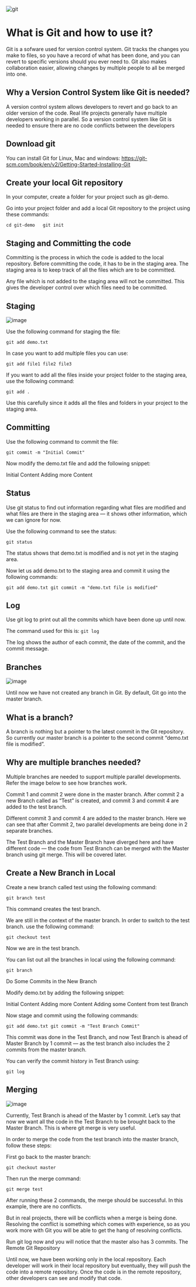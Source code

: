 ![git](https://user-images.githubusercontent.com/83532131/116826049-c1d1d680-ab9a-11eb-89aa-e64ca7c1d412.png)

# What is Git and how to use it?
Git is a sofware used for version control system. Git tracks the changes you make to files, so you have a record of what has been done, and you can revert to specific versions should you ever need to. Git also makes collaboration easier, allowing changes by multiple people to all be merged into one.

## Why a Version Control System like Git is needed?
A version control system allows developers to revert and go back to an older version of the code.
Real life projects generally have multiple developers working in parallel. So a version control system like Git is needed to ensure there are no code conflicts between the developers

## Download git

You can install Git for Linux, Mac and windows:
https://git-scm.com/book/en/v2/Getting-Started-Installing-Git

## Create your local Git repository

In your computer, create a folder for your project such as git-demo.

Go into your project folder and add a local Git repository to the project using these commands:

`cd git-demo  
git init`

## Staging and Committing the code

Committing is the process in which the code is added to the local repository. Before committing the code, it has to be in the staging area. The staging area is  to keep track of all the files which are to be committed.

Any file which is not added to the staging area will not be committed. This gives the developer control over which files need to be committed.

## Staging
![image](https://i.stack.imgur.com/zLTpo.png)

Use the following command for staging the file:

`git add demo.txt`

In case you want to add multiple files you can use:

`git add file1 file2 file3`

If you want to add all the files inside your project folder to the staging area, use the following command:

`git add .`

Use this carefully since it adds all the files and folders in your project to the staging area.

## Committing

Use the following command to commit the file:

`git commit -m "Initial Commit"`

Now modify the demo.txt file and add the following snippet:

Initial Content Adding more Content

## Status

Use git status to find out information regarding what files are modified and what files are there in the staging area — it shows other information, which we can ignore for now.

Use the following command to see the status:

`git status`

The status shows that demo.txt is modified and is not yet in the staging area.

Now let us add demo.txt to the staging area and commit it using the following commands:

`git add demo.txt git commit -m "demo.txt file is modified"`

## Log

Use git log to print out all the commits which have been done up until now.

The command used for this is:
`git log`

The log shows the author of each commit, the date of the commit, and the commit message.

## Branches

![image](https://www.nobledesktop.com/image/gitresources/git-branches-merge.png)

Until now we have not created any branch in Git. By default, Git go into the master branch.

## What is a branch?

A branch is nothing but a pointer to the latest commit in the Git repository. So currently our master branch is a pointer to the second commit “demo.txt file is modified”.

## Why are multiple branches needed?

Multiple branches are needed to support multiple parallel developments. Refer the image below to see how branches work.

Commit 1 and commit 2 were done in the master branch. After commit 2 a new Branch called as “Test” is created, and commit 3 and commit 4 are added to the test branch.

Different commit 3 and commit 4 are added to the master branch. Here we can see that after Commit 2, two parallel developments are being done in 2 separate branches.

The Test Branch and the Master Branch have diverged here and have different code — the code from Test Branch can be merged with the Master branch using git merge. This will be covered later.

## Create a New Branch in Local

Create a new branch called test using the following command:

`git branch test`

This command creates the test branch.

We are still in the context of the master branch. In order to switch to the test branch. use the following command:

`git checkout test`

Now we are in the test branch.

You can list out all the branches in local using the following command:

`git branch`

Do Some Commits in the New Branch

Modify demo.txt by adding the following snippet:

Initial Content Adding more Content Adding some Content from test Branch

Now stage and commit using the following commands:

`git add demo.txt git commit -m "Test Branch Commit"`

This commit was done in the Test Branch, and now Test Branch is ahead of Master Branch by 1 commit — as the test branch also includes the 2 commits from the master branch.

You can verify the commit history in Test Branch using:

`git log`

## Merging

![image](https://cdn-images-1.medium.com/max/868/1*g48HJkKNsZwNlWEM6Z82ig.jpeg)

Currently, Test Branch is ahead of the Master by 1 commit. Let’s say that now we want all the code in the Test Branch to be brought back to the Master Branch. This is where git merge is very useful.

In order to merge the code from the test branch into the master branch, follow these steps:

First go back to the master branch:

`git checkout master`

Then run the merge command:

`git merge test`

After running these 2 commands, the merge should be successful. In this example, there are no conflicts.

But in real projects, there will be conflicts when a merge is being done. Resolving the conflict is something which comes with experience, so as you work more with Git you will be able to get the hang of resolving conflicts.

Run git log now and you will notice that the master also has 3 commits.
The Remote Git Repository

Until now, we have been working only in the local repository. Each developer will work in their local repository but eventually, they will push the code into a remote repository. Once the code is in the remote repository, other developers can see and modify that code.
